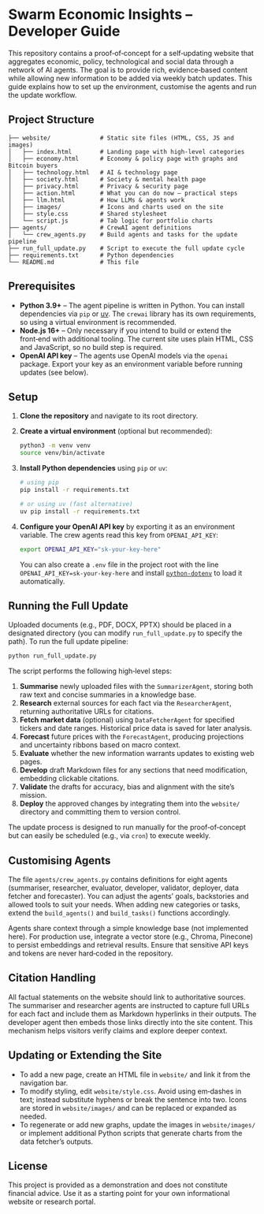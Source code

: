 # Swarm Economic Insights – Developer Guide

This repository contains a proof‑of‑concept for a self‑updating website that aggregates economic, policy, technological and social data through a network of AI agents.  The goal is to provide rich, evidence‑based content while allowing new information to be added via weekly batch updates.  This guide explains how to set up the environment, customise the agents and run the update workflow.

## Project Structure

```
├── website/              # Static site files (HTML, CSS, JS and images)
│   ├── index.html        # Landing page with high‑level categories
│   ├── economy.html      # Economy & policy page with graphs and Bitcoin buyers
│   ├── technology.html   # AI & technology page
│   ├── society.html      # Society & mental health page
│   ├── privacy.html      # Privacy & security page
│   ├── action.html       # What you can do now – practical steps
│   ├── llm.html          # How LLMs & agents work
│   ├── images/           # Icons and charts used on the site
│   ├── style.css         # Shared stylesheet
│   └── script.js         # Tab logic for portfolio charts
├── agents/               # CrewAI agent definitions
│   └── crew_agents.py    # Build agents and tasks for the update pipeline
├── run_full_update.py    # Script to execute the full update cycle
├── requirements.txt      # Python dependencies
└── README.md             # This file
```

## Prerequisites

- **Python 3.9+** – The agent pipeline is written in Python.  You can install dependencies via `pip` or [uv](https://github.com/astral-sh/uv).  The `crewai` library has its own requirements, so using a virtual environment is recommended.
- **Node.js 16+** – Only necessary if you intend to build or extend the front‑end with additional tooling.  The current site uses plain HTML, CSS and JavaScript, so no build step is required.
- **OpenAI API key** – The agents use OpenAI models via the `openai` package.  Export your key as an environment variable before running updates (see below).

## Setup

1. **Clone the repository** and navigate to its root directory.

2. **Create a virtual environment** (optional but recommended):

   ```bash
   python3 -m venv venv
   source venv/bin/activate
   ```

3. **Install Python dependencies** using `pip` or `uv`:

   ```bash
   # using pip
   pip install -r requirements.txt

   # or using uv (fast alternative)
   uv pip install -r requirements.txt
   ```

4. **Configure your OpenAI API key** by exporting it as an environment variable.  The crew agents read this key from `OPENAI_API_KEY`:

   ```bash
   export OPENAI_API_KEY="sk-your-key-here"
   ```

   You can also create a `.env` file in the project root with the line `OPENAI_API_KEY=sk-your-key-here` and install [`python-dotenv`](https://pypi.org/project/python-dotenv/) to load it automatically.

## Running the Full Update

Uploaded documents (e.g., PDF, DOCX, PPTX) should be placed in a designated directory (you can modify `run_full_update.py` to specify the path).  To run the full update pipeline:

```bash
python run_full_update.py
```

The script performs the following high‑level steps:

1. **Summarise** newly uploaded files with the `SummarizerAgent`, storing both raw text and concise summaries in a knowledge base.
2. **Research** external sources for each fact via the `ResearcherAgent`, returning authoritative URLs for citations.
3. **Fetch market data** (optional) using `DataFetcherAgent` for specified tickers and date ranges.  Historical price data is saved for later analysis.
4. **Forecast** future prices with the `ForecastAgent`, producing projections and uncertainty ribbons based on macro context.
5. **Evaluate** whether the new information warrants updates to existing web pages.
6. **Develop** draft Markdown files for any sections that need modification, embedding clickable citations.
7. **Validate** the drafts for accuracy, bias and alignment with the site’s mission.
8. **Deploy** the approved changes by integrating them into the `website/` directory and committing them to version control.

The update process is designed to run manually for the proof‑of‑concept but can easily be scheduled (e.g., via `cron`) to execute weekly.

## Customising Agents

The file `agents/crew_agents.py` contains definitions for eight agents (summariser, researcher, evaluator, developer, validator, deployer, data fetcher and forecaster).  You can adjust the agents’ goals, backstories and allowed tools to suit your needs.  When adding new categories or tasks, extend the `build_agents()` and `build_tasks()` functions accordingly.

Agents share context through a simple knowledge base (not implemented here).  For production use, integrate a vector store (e.g., Chroma, Pinecone) to persist embeddings and retrieval results.  Ensure that sensitive API keys and tokens are never hard‑coded in the repository.

## Citation Handling

All factual statements on the website should link to authoritative sources.  The summariser and researcher agents are instructed to capture full URLs for each fact and include them as Markdown hyperlinks in their outputs.  The developer agent then embeds those links directly into the site content.  This mechanism helps visitors verify claims and explore deeper context.

## Updating or Extending the Site

- To add a new page, create an HTML file in `website/` and link it from the navigation bar.
- To modify styling, edit `website/style.css`.  Avoid using em‑dashes in text; instead substitute hyphens or break the sentence into two.  Icons are stored in `website/images/` and can be replaced or expanded as needed.
- To regenerate or add new graphs, update the images in `website/images/` or implement additional Python scripts that generate charts from the data fetcher’s outputs.

## License

This project is provided as a demonstration and does not constitute financial advice.  Use it as a starting point for your own informational website or research portal.